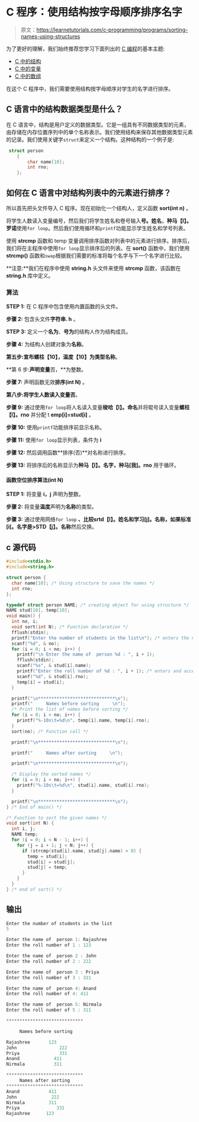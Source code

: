 # C 程序：使用结构按字母顺序排序名字

> 原文：<https://learnetutorials.com/c-programming/programs/sorting-names-using-structures>

为了更好的理解，我们始终推荐您学习下面列出的 [C 编程](../ "C programming")的基本主题:

*   [C 中的结构](../../c-programming/structures)
*   [C 中的变量](../../c-programming/variables)
*   [C 中的数组](../../c-programming/array)

在这个 C 程序中，我们需要使用结构按字母顺序对学生的名字进行排序。

## C 语言中的结构数据类型是什么？

在 C 语言中，结构是用户定义的数据类型。它是一组具有不同数据类型的元素，由存储在内存位置序列中的单个名称表示。我们使用结构来保存其他数据类型元素的记录。我们使用关键字`struct`来定义一个结构。这种结构的一个例子是:

```c
 struct person
    {
        char name[10];
        int rno;
    };

```

## 如何在 C 语言中对结构列表中的元素进行排序？

所以首先把头文件导入 C 程序。现在初始化一个结构人，定义函数 **sort(int n)** 。

将学生人数读入变量编号，然后我们将学生姓名和卷号输入**号。姓名**，**种马【I】。罗诺**使用`for loop`。然后我们使用循环和`printf`功能显示学生姓名和学号列表。

使用 **strcmp** 函数和 temp 变量调用排序函数对列表中的元素进行排序。排序后，我们将在主程序中使用`for loop`显示排序后的列表。在 **sort()** 函数中，我们使用 **strcmp()** 函数和`swap`根据我们需要的标准将每个名字与下一个名字进行比较。

**注意:**我们在程序中使用 **string.h** 头文件来使用 **strcmp** 函数，该函数在 **string.h** 库中定义。

### 算法

**STEP 1:** 在 C 程序中包含使用内置函数的头文件。

**步骤 2:** 包含头文件**字符串. h** 。

**STEP 3:** 定义一个**名为**、**号为**的结构人作为结构成员。

**步骤 4:** 为结构人创建对象为**名称**。

**第五步:**宣布**螺柱【10】，温度【10】**为类型**名称**。

**第 6 步:**声明变量**否，**为整数。

**步骤 7:** 声明函数无效**排序(int N)** 。

**第八步:**将学生人数读入变量**否**。

**步骤 9:** 通过使用`for loop`将人名读入变量**梭哈【I】。命名**并将辊号读入变量**螺柱【I】。rno** 并分配 t **emp[i]=stud[i]** 。

**步骤 10:** 使用`printf`功能排序前显示名称。

**步骤 11:** 使用`for loop`显示列表，条件为 **i**

**步骤 12:** 然后调用函数**排序(否)**对名称进行排序。

**步骤 13:** 将排序后的名称显示为**种马【I】。名字，种马[我]。rno** 用于循环。

#### **函数空位排序算法(int N)**

**STEP 1:** 将变量 **i，j** 声明为整数。

**步骤 2:** 将变量**温度**声明为**名称**的类型。

**步骤 3:** 通过使用网络`for loop` **、**比较**srtd【I】。姓名和学习[j]。名称，如果标准[i[。名字是>STD【j】。名称**然后交换。

## c 源代码

```c
#include<stdio.h>
#include<string.h>

struct person {
  char name[10]; /* Using structure to save the names */
  int rno;
};

typedef struct person NAME; /* creating object for using structure */
NAME stud[10], temp[10];
void main() {
  int no, i;
  void sort(int N); /* Function declaration */
  fflush(stdin);
  printf("Enter the number of students in the list\n"); /* enters the number of students */
  scanf("%d", & no);
  for (i = 0; i < no; i++) {
    printf("\n Enter the name of  person %d : ", i + 1);
    fflush(stdin);
    scanf("%s", & stud[i].name);
    printf("Enter the roll number of %d : ", i + 1); /* enters and accepting the name and roll number */
    scanf("%d", & stud[i].rno);
    temp[i] = stud[i];
  }

  printf("\n*****************************\n");
  printf("     Names before sorting     \n");
  /* Print the list of names before sorting */
  for (i = 0; i < no; i++) {
    printf("%-10s\t=%d\n", temp[i].name, temp[i].rno);
  }
  sort(no); /* Function call */

  printf("\n*****************************\n");

  printf("     Names after sorting     \n");

  printf("\n*****************************\n");

  /* Display the sorted names */
  for (i = 0; i < no; i++) {
    printf("%-10s\t=%d\n", stud[i].name, stud[i].rno);
  }

  printf("\n*****************************\n");
} /* End of main() */

/* Function to sort the given names */
void sort(int N) {
  int i, j;
  NAME temp;
  for (i = 0; i < N - 1; i++) {
    for (j = i + 1; j < N; j++) {
      if (strcmp(stud[i].name, stud[j].name) > 0) {
        temp = stud[i];
        stud[i] = stud[j];
        stud[j] = temp;
      }
    }
  }
} /* end of sort() */

```

## 输出

```c
Enter the number of students in the list
5

Enter the name of  person 1: Rajashree
Enter the roll number of 1 : 123

Enter the name of  person 2 : John
Enter the roll number of 2 : 222

Enter the name of  person 3 : Priya
Enter the roll number of 3 : 331

Enter the name of  person 4: Anand
Enter the roll number of 4: 411

Enter the name of  person 5: Nirmala
Enter the roll number of 5 : 311

*****************************

     Names before sorting

Rajashree       123
John                222
Priya               331
Anand             411
Nirmala           311

*****************************
     Names after sorting
*****************************
Anand           411
John             222
Nirmala         311
Priya              331
Rajashree      123 
```